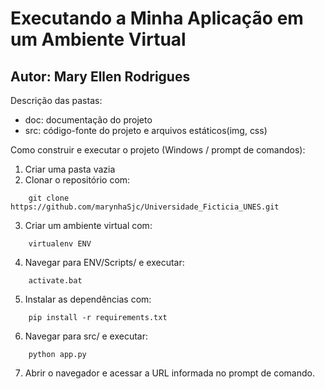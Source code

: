 # Executando a Minha Aplicação em um Ambiente Virtual
## Autor: Mary Ellen Rodrigues

Descrição das pastas:

* doc: documentação do projeto
* src: código-fonte do projeto e arquivos estáticos(img, css)

Como construir e executar o projeto (Windows / prompt de comandos):
1. Criar uma pasta vazia
2. Clonar o repositório com: 
```console 
	git clone https://github.com/marynhaSjc/Universidade_Ficticia_UNES.git
```
3. Criar um ambiente virtual com: 
```console
	virtualenv ENV
```
4. Navegar para ENV/Scripts/ e executar: 
```console
	activate.bat
```
5. Instalar as dependências com:  
```console
	pip install -r requirements.txt
```
6. Navegar para src/ e executar:  
```console
	python app.py
```
7. Abrir o navegador e acessar a URL informada no prompt de comando.


